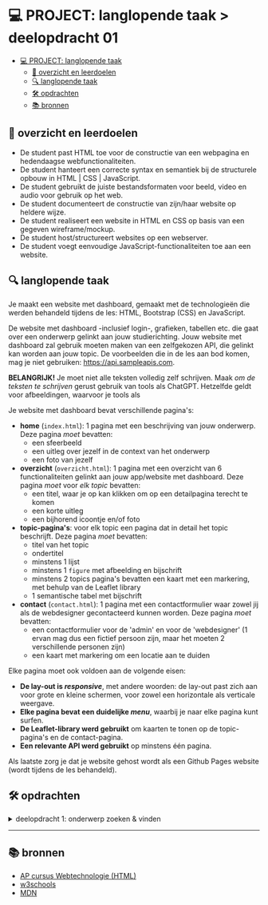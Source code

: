 # 💻 PROJECT: langlopende taak > deelopdracht 01

- [💻 PROJECT: langlopende taak](#-project---langlopende-taak)
  - [🥅 overzicht en leerdoelen](#-overzicht-en-leerdoelen)
  - [🔍 langlopende taak](#-langlopende-taak)
  - [🛠️ opdrachten](#️-opdrachten)
  - [📚 bronnen](#-bronnen)

## 🥅 overzicht en leerdoelen

- De student past HTML toe voor de constructie van een webpagina en hedendaagse webfunctionaliteiten.
- De student hanteert een correcte syntax en semantiek bij de structurele opbouw in HTML | CSS | JavaScript.
- De student gebruikt de juiste bestandsformaten voor beeld, video en audio voor gebruik op het web.
- De student documenteert de constructie van zijn/haar website op heldere wijze.
- De student realiseert een website in HTML en CSS op basis van een gegeven wireframe/mockup.
- De student host/structureert websites op een webserver.
- De student voegt eenvoudige JavaScript-functionaliteiten toe aan een website.

## 🔍 langlopende taak

Je maakt een website met dashboard, gemaakt met de technologieën die werden behandeld tijdens de les: HTML, Bootstrap (CSS) en JavaScript.

De website met dashboard -inclusief login-, grafieken, tabellen etc. die gaat over een onderwerp gelinkt aan jouw studierichting. Jouw website met dashboard zal gebruik moeten maken van een zelfgekozen API, die gelinkt kan worden aan jouw topic. De voorbeelden die in de les aan bod komen, mag je niet gebruiken: https://api.sampleapis.com.

**BELANGRIJK!** Je moet niet alle teksten volledig zelf schrijven. Maak _om de teksten te schrijven_ gerust gebruik van tools als ChatGPT. Hetzelfde geldt voor afbeeldingen, waarvoor je tools als 

Je website met dashboard bevat verschillende pagina's:

- **home** (`index.html`): 1 pagina met een beschrijving van jouw onderwerp. Deze pagina _moet_ bevatten:
  - een sfeerbeeld
  - een uitleg over jezelf in de context van het onderwerp
  - een foto van jezelf
- **overzicht** (`overzicht.html`): 1 pagina met een overzicht van 6 functionaliteiten gelinkt aan jouw app/website met dashboard. Deze pagina _moet_ voor _elk topic_ bevatten:
  - een titel, waar je op kan klikken om op een detailpagina terecht te komen
  - een korte uitleg
  - een bijhorend icoontje en/of foto
- **topic-pagina's**: voor elk topic een pagina dat in detail het topic beschrijft. Deze pagina _moet_ bevatten:
  - titel van het topic
  - ondertitel
  - minstens 1 lijst
  - minstens 1 `figure` met afbeelding en bijschrift
  - minstens 2 topics pagina's bevatten een kaart met een markering, met behulp van de Leaflet library
  - 1 semantische tabel met bijschrift
- **contact** (`contact.html`): 1 pagina met een contactformulier waar zowel jij als de webdesigner gecontacteerd kunnen worden. Deze pagina _moet_ bevatten:
  - een contactformulier voor de 'admin' en voor de 'webdesigner' (1 ervan mag dus een fictief persoon zijn, maar het moeten 2 verschillende personen zijn)
  - een kaart met markering om een locatie aan te duiden

Elke pagina moet ook voldoen aan de volgende eisen:

- **De lay-out is _responsive_**, met andere woorden: de lay-out past zich aan voor grote en kleine schermen, voor zowel een horizontale als verticale weergave.
- **Elke pagina bevat een duidelijke _menu_**, waarbij je naar elke pagina kunt surfen.
- **De Leaflet-library werd gebruikt** om kaarten te tonen op de topic-pagina's en de contact-pagina.
- **Een relevante API werd gebruikt** op minstens één pagina.

Als laatste zorg je dat je website gehost wordt als een Github Pages website (wordt tijdens de les behandeld).

## 🛠️ opdrachten

<details>
<summary>deelopdracht 1: onderwerp zoeken & vinden</summary>

> - [ ] Benoem je onderwerp.
> - [ ] Ga op zoek naar 5 soortgelijke websites online.
> - [ ] Onderzoek stijlen van de concurrentie
>   - bekijk andere websites die over een gelijkaardig thema gaan
> - [ ] Bedenk welke pagina's je nodig zal hebben.
> - [ ] Verzamel de nodige inhoud
>   - teksten, rechtenvrije afbeeldingen (genereren met AI ), titels, ...

</details>

---


## 📚 bronnen

- [AP cursus Webtechnologie (HTML)](https://apwt.gitbook.io/g_webtechnologie/html/html-structuur)
- [w3schools](https://www.w3schools.com)
- [MDN](https://developer.mozilla.org/en-US/docs/Web/HTML)
